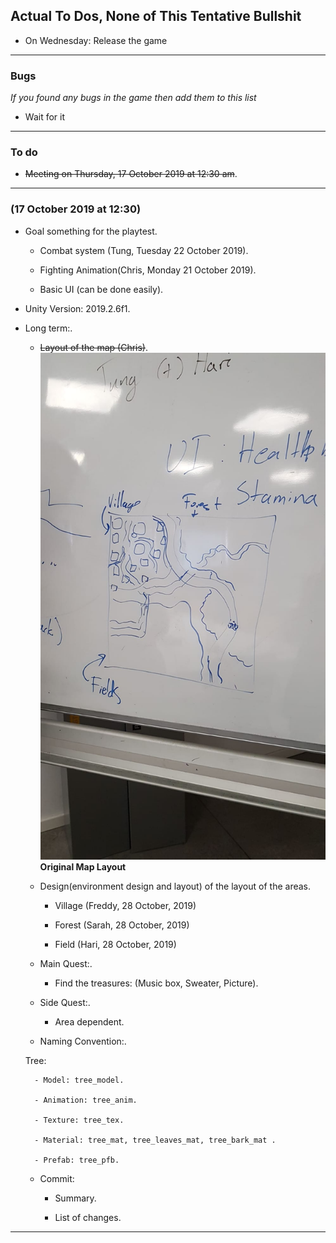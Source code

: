 ## Actual To Dos, None of This Tentative Bullshit

* On Wednesday: Release the game

---
### Bugs

_If you found any bugs in the game then add them to this list_

- Wait for it

---
### To do
- ~~Meeting on Thursday, 17 October 2019 at 12:30 am~~. 

---

### (17 October 2019 at 12:30)

- Goal something for the playtest.

    - Combat system (Tung, Tuesday 22 October 2019).

    - Fighting Animation(Chris, Monday 21 October 2019).

    - Basic UI (can be done easily).

- Unity Version: 2019.2.6f1.

- Long term:.

    - ~~Layout of the map (Chris)~~.
    ![](screen-shots/MapLayout-Meeting-Thursday17October2019.png)
    __Original Map Layout__
    - Design(environment design and layout) of the layout of the areas.

        - Village (Freddy, 28 October, 2019)
        
        - Forest (Sarah, 28 October, 2019)

        - Field (Hari, 28 October, 2019)

    - Main Quest:. 

        - Find the treasures: (Music box, Sweater, Picture).

    - Side Quest:.

        - Area dependent.

    - Naming Convention:.

    Tree:

        - Model: tree_model. 

        - Animation: tree_anim.

        - Texture: tree_tex.

        - Material: tree_mat, tree_leaves_mat, tree_bark_mat .

        - Prefab: tree_pfb.
        
    - Commit: 

        - Summary.

        - List of changes.
---